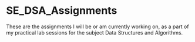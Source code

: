 # SE_DSA_Assignments
These are the assignments I will be or am currently working on, as a part of my practical lab sessions for the subject Data Structures and Algorithms.
